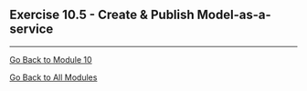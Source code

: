 ## Exercise 10.5 - Create & Publish Model-as-a-service



---

[Go Back to Module 10](./README.md)

[Go Back to All Modules](../../README.md)